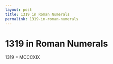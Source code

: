 ```yaml
---
layout: post
title: 1319 in Roman Numerals
permalink: 1319-in-roman-numerals
---
```


# 1319 in Roman Numerals

1319 = MCCCXIX
